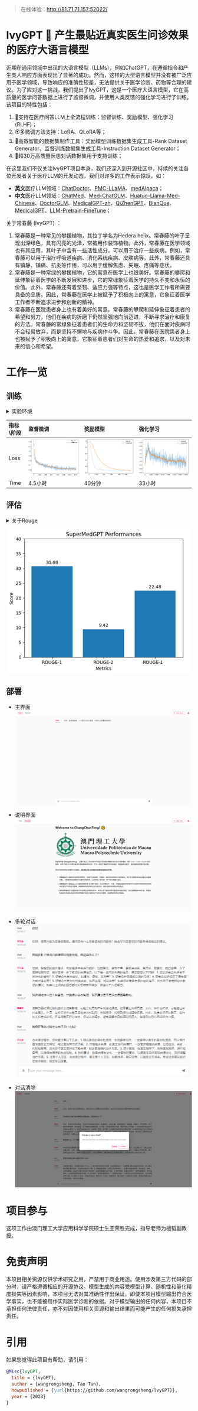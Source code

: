 > 在线体验：http://81.71.71.157:52022/

# lvyGPT 💊 产生最贴近真实医生问诊效果的医疗大语言模型

近期在通用领域中出现的大语言模型（LLMs），例如ChatGPT，在遵循指令和产生类人响应方面表现出了显著的成功。然而，这样的大型语言模型并没有被广泛应用于医学领域，导致响应的准确性较差，无法提供关于医学诊断、药物等合理的建议。为了应对这一挑战，我们提出了lvyGPT，这是一个医疗大语言模型，它在高质量的医学问答数据上进行了监督微调，并使用人类反馈的强化学习进行了训练。该项目的特性包括：

1. 🍦支持在医疗问答LLM上全流程训练：监督训练、奖励模型、强化学习 (RLHF)；
2. 🏵️多微调方法支持：LoRA、QLoRA等；
3. 🥄高效智能的数据集制作工具：奖励模型训练数据集生成工具-Rank Dataset Generator、监督训练数据集生成工具-Instruction Dataset Generator；
4. 🧽超30万高质量医患对话数据集用于支持训练；

在这里我们不仅关注lvyGPT项目本身，我们还深入到开源社区中，持续的关注各位开发者关于医疗LLM的开发动态，我们对许多的工作表示惊叹。如：
- **英文**医疗LLM领域：[ChatDoctor](https://github.com/Kent0n-Li/ChatDoctor)、[PMC-LLaMA](https://github.com/chaoyi-wu/PMC-LLaMA)、[medAlpaca](https://github.com/kbressem/medAlpaca)；
- **中文**医疗LLM领域：[ChatMed](https://github.com/michael-wzhu/ChatMed)、[Med-ChatGLM](https://github.com/SCIR-HI/Med-ChatGLM)、[Huatuo-Llama-Med-Chinese](https://github.com/SCIR-HI/Huatuo-Llama-Med-Chinese)、[DoctorGLM](https://github.com/xionghonglin/DoctorGLM)、[MedicalGPT-zh](https://github.com/MediaBrain-SJTU/MedicalGPT-zh)、[QiZhenGPT](https://github.com/CMKRG/QiZhenGPT)、[BianQue](https://github.com/scutcyr/BianQue)、[MedicalGPT](https://github.com/shibing624/MedicalGPT)、[LLM-Pretrain-FineTune](https://github.com/X-jun-0130/LLM-Pretrain-FineTune)；

关于常春藤 (lvyGPT) ：

1. 常春藤是一种常见的攀援植物，其拉丁学名为Hedera helix。常春藤的叶子呈现出深绿色，具有闪亮的光泽，常被用作装饰植物。此外，常春藤在医学领域也有其应用，其叶子中含有一些活性成分，可以用于治疗一些疾病。例如，常春藤可以用于治疗呼吸道疾病、消化系统疾病、皮肤病等。此外，常春藤还具有镇静、镇痛、抗炎等作用，可以用于缓解焦虑、失眠、疼痛等症状。
2. 常春藤是一种常绿的攀援植物，它的寓意在医学上也很美好。常春藤的攀爬和延伸象征着医学的不断发展和进步，它的常绿象征着医学的持久不变和永恒的价值。此外，常春藤还有着坚韧、适应力强等特点，这也是医学工作者所需要具备的品质。因此，常春藤在医学上被赋予了积极向上的寓意，它象征着医学工作者不断追求进步和创新的精神。
3. 常春藤在医院患者身上也有着美好的寓意。常春藤的攀爬和延伸象征着患者的希望和努力，他们在疾病的折磨下仍然坚强地向前迈进，不断寻求治疗和康复的方法。常春藤的常绿象征着患者们的生命力和坚韧不拔，他们在面对疾病时不会轻易放弃，而是坚持不懈地与疾病作斗争。因此，常春藤在医院患者身上也被赋予了积极向上的寓意，它象征着患者们对生命的热爱和追求，以及对未来的信心和希望。

# 工作一览

## 训练

<details>
  <summary>实验环境</summary>
    
*四卡A100 80GB, 数据30万, 全流程采用LoRA方法。

</details>

|指标\阶段|监督微调|奖励模型|强化学习|
|:-|:-|:-|:-|
|Loss|![](assets/sft.png)|![](assets/rw.png)|![](assets/ppo.png)|
|Time|4.5小时|40分钟|33小时|

## 评估

<details>
  <summary>关于Rouge</summary>
    
*Rouge(Recall-Oriented Understudy for Gisting Evaluation)，是评估自动文摘以及机器翻译的一组指标。它通过将自动生成的摘要或翻译与一组参考摘要（通常是人工生成的）进行比较计算，得出相应的分值，以衡量自动生成的摘要或翻译与参考摘要之间的“相似度”。

</details>

![](assets/supermedgpt-performances.png)

## 部署

- 主界面
![](assets/主界面.png)

- 说明界面
![](assets/说明页面.png)

- 多轮对话
![](assets/多轮对话.png)

- 对话清除
![](assets/对话清除.png)

# 项目参与

这项工作由澳门理工大学应用科学学院硕士生王荣胜完成，指导老师为檀韬副教授。

# 免责声明

本项目相关资源仅供学术研究之用，严禁用于商业用途。使用涉及第三方代码的部分时，请严格遵循相应的开源协议。模型生成的内容受模型计算、随机性和量化精度损失等因素影响，本项目无法对其准确性作出保证。即使本项目模型输出符合医学事实，也不能被用作实际医学诊断的依据。对于模型输出的任何内容，本项目不承担任何法律责任，亦不对因使用相关资源和输出结果而可能产生的任何损失承担责任。

# 引用

如果您觉得此项目有帮助，请引用：

```bibtex
@Misc{lvyGPT,
  title = {lvyGPT},
  author = {wangrongsheng, Tao Tan},
  howpublished = {\url{https://github.com/wangrongsheng/lvyGPT}},
  year = {2023}
}
```
